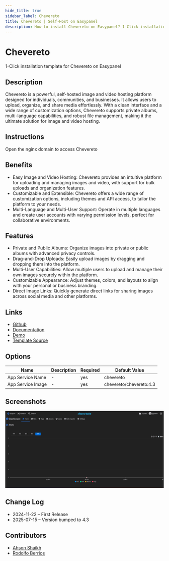 ```yaml
---
hide_title: true
sidebar_label: Chevereto
title: Chevereto | Self-Host on Easypanel
description: How to install Chevereto on Easypanel? 1-Click installation template for Chevereto on Easypanel
---
```


<!-- generated -->

# Chevereto

1-Click installation template for Chevereto on Easypanel

## Description

Chevereto is a powerful, self-hosted image and video hosting platform designed for individuals, communities, and businesses. It allows users to upload, organize, and share media effortlessly. With a clean interface and a wide range of customization options, Chevereto supports private albums, multi-language capabilities, and robust file management, making it the ultimate solution for image and video hosting.

## Instructions

Open the nginx domain to access Chevereto

## Benefits

- Easy Image and Video Hosting: Chevereto provides an intuitive platform for uploading and managing images and video, with support for bulk uploads and organization features.
- Customizable and Extensible: Chevereto offers a wide range of customization options, including themes and API access, to tailor the platform to your needs.
- Multi-Language and Multi-User Support: Operate in multiple languages and create user accounts with varying permission levels, perfect for collaborative environments.

## Features

- Private and Public Albums: Organize images into private or public albums with advanced privacy controls.
- Drag-and-Drop Uploads: Easily upload images by dragging and dropping them into the platform.
- Multi-User Capabilities: Allow multiple users to upload and manage their own images securely within the platform.
- Customizable Appearance: Adjust themes, colors, and layouts to align with your personal or business branding.
- Direct Image Links: Quickly generate direct links for sharing images across social media and other platforms.

## Links

- [Github](https://github.com/chevereto/chevereto)
- [Documentation](https://v4-docs.chevereto.com/)
- [Demo](https://demo.chevereto.com/)
- [Template Source](https://github.com/easypanel-io/templates/tree/main/templates/chevereto)

## Options

Name | Description | Required | Default Value
-|-|-|-
App Service Name | - | yes | chevereto
App Service Image | - | yes | chevereto/chevereto:4.3

## Screenshots

![Chevereto Screenshot](./assets/screenshot.png)

## Change Log

- 2024-11-22 – First Release
- 2025-07-15 – Version bumped to 4.3

## Contributors

- [Ahson Shaikh](https://github.com/Ahson-Shaikh)
- [Rodolfo Berrios](https://rodolfoberrios.com)
